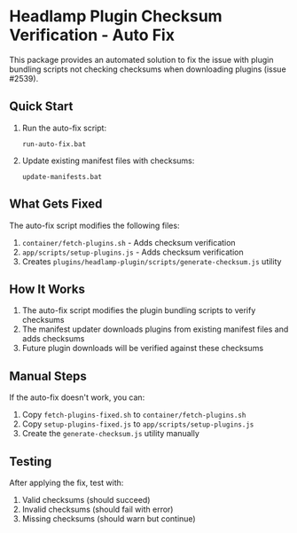 # Headlamp Plugin Checksum Verification - Auto Fix

This package provides an automated solution to fix the issue with plugin bundling scripts not checking checksums when downloading plugins (issue #2539).

## Quick Start

1. Run the auto-fix script:
   ```
   run-auto-fix.bat
   ```

2. Update existing manifest files with checksums:
   ```
   update-manifests.bat
   ```

## What Gets Fixed

The auto-fix script modifies the following files:

1. `container/fetch-plugins.sh` - Adds checksum verification
2. `app/scripts/setup-plugins.js` - Adds checksum verification
3. Creates `plugins/headlamp-plugin/scripts/generate-checksum.js` utility

## How It Works

1. The auto-fix script modifies the plugin bundling scripts to verify checksums
2. The manifest updater downloads plugins from existing manifest files and adds checksums
3. Future plugin downloads will be verified against these checksums

## Manual Steps

If the auto-fix doesn't work, you can:

1. Copy `fetch-plugins-fixed.sh` to `container/fetch-plugins.sh`
2. Copy `setup-plugins-fixed.js` to `app/scripts/setup-plugins.js`
3. Create the `generate-checksum.js` utility manually

## Testing

After applying the fix, test with:

1. Valid checksums (should succeed)
2. Invalid checksums (should fail with error)
3. Missing checksums (should warn but continue)